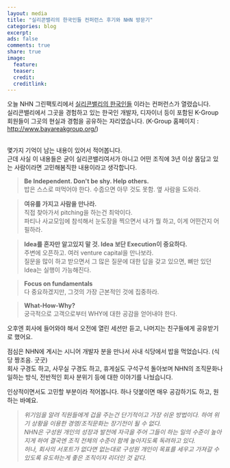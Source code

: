 ```yaml
---
layout: media
title: "실리콘밸리의 한국인들﻿ 컨퍼런스 후기와 NHN 방문기"
categories: blog
excerpt:
ads: false
comments: true
share: true
image:
  feature: 
  teaser: 
  credit: 
  creditlink: 
---
```


오늘 NHN 그린팩토리에서 [실리콘밸리의 한국인들](http://startupall.kr/k_group_2014325/) 이라는 컨퍼런스가 열렸습니다. <br>
실리콘밸리에서 그곳을 경험하고 있는 한국인 개발자, 디자이너 등이 포함된 K-Group 회원들이 그곳의 현실과 경험을 공유하는 자리였습니다. (K-Group 홈페이지 : http://www.bayareakgroup.org/)<br><br>

몇가지 기억이 남는 내용이 있어서 적어봅니다. <br>
근데 사실 이 내용들은 굳이 실리콘밸리여서가 아니고 어떤 조직에 3년 이상 몸담고 있는 사람이라면 고민해봄직한 내용이라고 생각합니다.

>**Be Independent. Don't be shy. Help others.** <br>
>밥은 스스로 떠먹어야 한다. 수줍으면 아무 것도 못함. 옆 사람을 도와라.  <br>

>**여유를 가지고 사람을 만나라.**<br>
>직접 찾아가서 pitching을 하는건 최악이다. <br>
>파티나 사교모임에 참석해서 눈도장을 찍으면서 내가 뭘 하고, 이게 어떤건지 어필하라. <br>

>**Idea를 혼자만 알고있지 말 것. Idea 보단 Execution이 중요하다.**<br>
>주변에 오픈하고. 여러 venture capital을 만나보라. <br>
>질문을 많이 하고 받으면서 그 많은 질문에 대한 답을 갖고 있으면, 뼈만 있던 Idea는 실행이 가능해진다. <br>

>**Focus on fundamentals** <br>
>다 중요하겠지만, 그것의 가장 근본적인 것에 집중하라. <br>

>**What-How-Why?** <br>
>궁극적으로 고객으로부터 WHY에 대한 공감을 얻어내야 한다.  <br>

오후엔 회사에 들어와야 해서 오전에 열린 세션만 듣고, 나머지는 친구들에게 공유받기로 했어요.

점심은 NHN에 계시는 시니어 개발자 분을 만나서 사내 식당에서 밥을 먹었습니다. (식당 짱조음. 굿굿)<br>
회사 구경도 하고, 사무실 구경도 하고, 휴게실도 구석구석 돌아보며 NHN의 조직문화나 일하는 방식, 전반적인 회사 분위기 등에 대한 이야기를 나눴습니다.<br>

인상적이면서도 고민할 부분이라 적어봅니다. 하나 덧붙이면 매우 공감하기도 하고, 원하는 바예요.<br>


>*위기임을 알려 직원들에게 겁을 주는건 단기적이고 가장 쉬운 방법이다.*
>*하여 위기 상황을 이용한 경영/조직문화는 장기전이 될 수 없다.*<br>
>*NHN은 구성원 개인의 성장과 발전에 자극을 주어 그들이 하는 일의 수준이 높아지게 하여 결국엔 조직 전체의 수준이 함께 높아지도록 독려하고 있다.*<br>
>*허나, 회사의 서포트가 없다면 없는대로 구성원 개인이 목표를 세우고 가져갈 수 있도록 유도하는게 좋은 조직이자 리더인 것 같다.*
